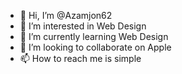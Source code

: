 - 👋 Hi, I’m @Azamjon62
- 👀 I’m interested in Web Design
- 🌱 I’m currently learning Web Design
- 💞️ I’m looking to collaborate on Apple
- 📫 How to reach me is simple

<!---
Azamjon62/Azamjon62 is a ✨ special ✨ repository because its `README.md` (this file) appears on your GitHub profile.
You can click the Preview link to take a look at your changes.
--->
